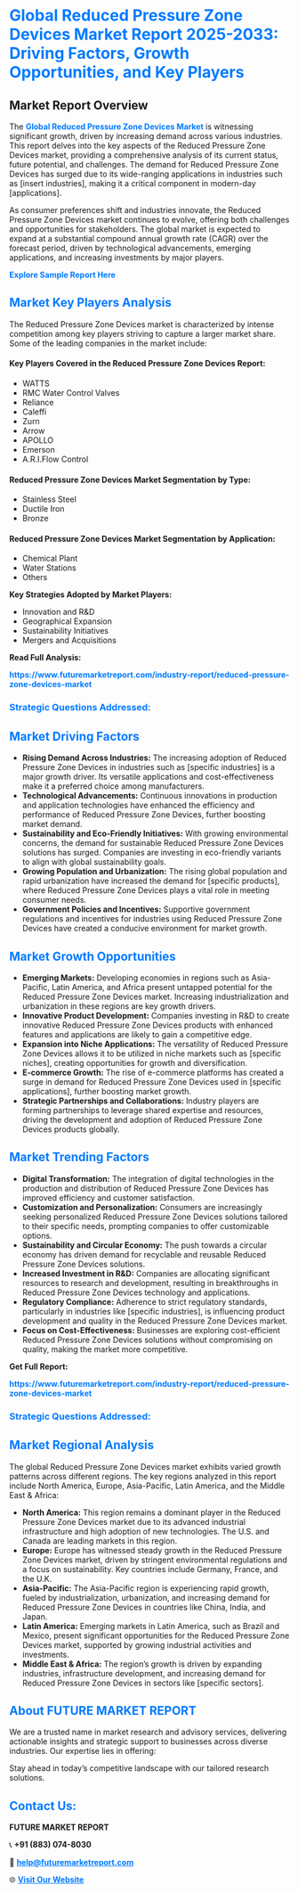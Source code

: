 <h1 style="color: #007BFF;">Global Reduced Pressure Zone Devices Market Report 2025-2033: Driving Factors, Growth Opportunities, and Key Players</h1>

<section id="overview">
<h2>Market Report Overview</h2>
<p>The <a href="https://www.futuremarketreport.com/industry-report/reduced-pressure-zone-devices-market" style="color: #007BFF; text-decoration: none;"><strong>Global Reduced Pressure Zone Devices Market</strong></a> is witnessing significant growth, driven by increasing demand across various industries. This report delves into the key aspects of the Reduced Pressure Zone Devices market, providing a comprehensive analysis of its current status, future potential, and challenges. The demand for Reduced Pressure Zone Devices has surged due to its wide-ranging applications in industries such as [insert industries], making it a critical component in modern-day [applications].</p>
<p>As consumer preferences shift and industries innovate, the Reduced Pressure Zone Devices market continues to evolve, offering both challenges and opportunities for stakeholders. The global market is expected to expand at a substantial compound annual growth rate (CAGR) over the forecast period, driven by technological advancements, emerging applications, and increasing investments by major players.</p>
</section>

<section id="overview">
<p><a href="https://www.futuremarketreport.com/request-sample/reportId=52305" style="color: #007BFF; text-decoration: none;"><strong>Explore Sample Report Here</strong></a></p>
</section>

<section id="key-players">
<h2 style="color: #007BFF;">Market Key Players Analysis</h2>
<p>The Reduced Pressure Zone Devices market is characterized by intense competition among key players striving to capture a larger market share. Some of the leading companies in the market include:</p>
<h4>Key Players Covered in the Reduced Pressure Zone Devices Report:</h4>
<ul><li>WATTS</li><li>RMC Water Control Valves</li><li>Reliance</li><li>Caleffi</li><li>Zurn</li><li>Arrow</li><li>APOLLO</li><li>Emerson</li><li>A.R.I.Flow Control</li></ul>
<h4>Reduced Pressure Zone Devices Market Segmentation by Type:</h4>
<ul><li>Stainless Steel</li><li>Ductile Iron</li><li>Bronze</li></ul>

<h4>Reduced Pressure Zone Devices Market Segmentation by Application:</h4>
<ul><li>Chemical Plant</li><li>Water Stations</li><li>Others</li></ul>
<p><strong>Key Strategies Adopted by Market Players:</strong></p>
<ul>
<li>Innovation and R&D</li>
<li>Geographical Expansion</li>
<li>Sustainability Initiatives</li>
<li>Mergers and Acquisitions</li>
</ul>
</section>

<section>
<p><strong>Read Full Analysis: </strong></p><a href="https://www.futuremarketreport.com/industry-report/reduced-pressure-zone-devices-market" style="color: #007BFF; text-decoration: none;"><strong>https://www.futuremarketreport.com/industry-report/reduced-pressure-zone-devices-market</strong></a>
<h3 style="color: #007BFF;">Strategic Questions Addressed:</h3>
</section>

<section id="driving-factors">
<h2 style="color: #007BFF;">Market Driving Factors</h2>
<ul>
<li><strong>Rising Demand Across Industries:</strong> The increasing adoption of Reduced Pressure Zone Devices in industries such as [specific industries] is a major growth driver. Its versatile applications and cost-effectiveness make it a preferred choice among manufacturers.</li>
<li><strong>Technological Advancements:</strong> Continuous innovations in production and application technologies have enhanced the efficiency and performance of Reduced Pressure Zone Devices, further boosting market demand.</li>
<li><strong>Sustainability and Eco-Friendly Initiatives:</strong> With growing environmental concerns, the demand for sustainable Reduced Pressure Zone Devices solutions has surged. Companies are investing in eco-friendly variants to align with global sustainability goals.</li>
<li><strong>Growing Population and Urbanization:</strong> The rising global population and rapid urbanization have increased the demand for [specific products], where Reduced Pressure Zone Devices plays a vital role in meeting consumer needs.</li>
<li><strong>Government Policies and Incentives:</strong> Supportive government regulations and incentives for industries using Reduced Pressure Zone Devices have created a conducive environment for market growth.</li>
</ul>
</section>

<section id="growth-opportunities">
<h2 style="color: #007BFF;">Market Growth Opportunities</h2>
<ul>
<li><strong>Emerging Markets:</strong> Developing economies in regions such as Asia-Pacific, Latin America, and Africa present untapped potential for the Reduced Pressure Zone Devices market. Increasing industrialization and urbanization in these regions are key growth drivers.</li>
<li><strong>Innovative Product Development:</strong> Companies investing in R&D to create innovative Reduced Pressure Zone Devices products with enhanced features and applications are likely to gain a competitive edge.</li>
<li><strong>Expansion into Niche Applications:</strong> The versatility of Reduced Pressure Zone Devices allows it to be utilized in niche markets such as [specific niches], creating opportunities for growth and diversification.</li>
<li><strong>E-commerce Growth:</strong> The rise of e-commerce platforms has created a surge in demand for Reduced Pressure Zone Devices used in [specific applications], further boosting market growth.</li>
<li><strong>Strategic Partnerships and Collaborations:</strong> Industry players are forming partnerships to leverage shared expertise and resources, driving the development and adoption of Reduced Pressure Zone Devices products globally.</li>
</ul>
</section>

<section id="trending-factors">
<h2 style="color: #007BFF;">Market Trending Factors</h2>
<ul>
<li><strong>Digital Transformation:</strong> The integration of digital technologies in the production and distribution of Reduced Pressure Zone Devices has improved efficiency and customer satisfaction.</li>
<li><strong>Customization and Personalization:</strong> Consumers are increasingly seeking personalized Reduced Pressure Zone Devices solutions tailored to their specific needs, prompting companies to offer customizable options.</li>
<li><strong>Sustainability and Circular Economy:</strong> The push towards a circular economy has driven demand for recyclable and reusable Reduced Pressure Zone Devices solutions.</li>
<li><strong>Increased Investment in R&D:</strong> Companies are allocating significant resources to research and development, resulting in breakthroughs in Reduced Pressure Zone Devices technology and applications.</li>
<li><strong>Regulatory Compliance:</strong> Adherence to strict regulatory standards, particularly in industries like [specific industries], is influencing product development and quality in the Reduced Pressure Zone Devices market.</li>
<li><strong>Focus on Cost-Effectiveness:</strong> Businesses are exploring cost-efficient Reduced Pressure Zone Devices solutions without compromising on quality, making the market more competitive.</li>
</ul>
</section>

<section>
<p><strong>Get Full Report: </strong></p><a href="https://www.futuremarketreport.com/industry-report/reduced-pressure-zone-devices-market" style="color: #007BFF; text-decoration: none;"><strong>https://www.futuremarketreport.com/industry-report/reduced-pressure-zone-devices-market</strong></a>
<h3 style="color: #007BFF;">Strategic Questions Addressed:</h3>
</section>


<section id="regional-analysis">
<h2 style="color: #007BFF;">Market Regional Analysis</h2>
<p>The global Reduced Pressure Zone Devices market exhibits varied growth patterns across different regions. The key regions analyzed in this report include North America, Europe, Asia-Pacific, Latin America, and the Middle East & Africa:</p>
<ul>
<li><strong>North America:</strong> This region remains a dominant player in the Reduced Pressure Zone Devices market due to its advanced industrial infrastructure and high adoption of new technologies. The U.S. and Canada are leading markets in this region.</li>
<li><strong>Europe:</strong> Europe has witnessed steady growth in the Reduced Pressure Zone Devices market, driven by stringent environmental regulations and a focus on sustainability. Key countries include Germany, France, and the U.K.</li>
<li><strong>Asia-Pacific:</strong> The Asia-Pacific region is experiencing rapid growth, fueled by industrialization, urbanization, and increasing demand for Reduced Pressure Zone Devices in countries like China, India, and Japan.</li>
<li><strong>Latin America:</strong> Emerging markets in Latin America, such as Brazil and Mexico, present significant opportunities for the Reduced Pressure Zone Devices market, supported by growing industrial activities and investments.</li>
<li><strong>Middle East & Africa:</strong> The region’s growth is driven by expanding industries, infrastructure development, and increasing demand for Reduced Pressure Zone Devices in sectors like [specific sectors].</li>
</ul>
</section>

<footer>
<h2 style="color: #007BFF;">About FUTURE MARKET REPORT</h2>
<p>We are a trusted name in market research and advisory services, delivering actionable insights and strategic support to businesses across diverse industries. Our expertise lies in offering:</p>

<p>Stay ahead in today’s competitive landscape with our tailored research solutions.</p>

<h2 style="color: #007BFF;">Contact Us:</h2>
<p><strong>FUTURE MARKET REPORT</strong></p>
<p>📞 <strong>+91 (883) 074-8030</strong></p>
<p>📧 <strong><a href="mailto:help@futuremarketreport.com" style="color: #007BFF;">help@futuremarketreport.com</a></strong></p>
<p>🌐 <strong><a href="https://www.futuremarketreport.com/" style="color: #007BFF;">Visit Our Website</a></strong></p>
</footer>